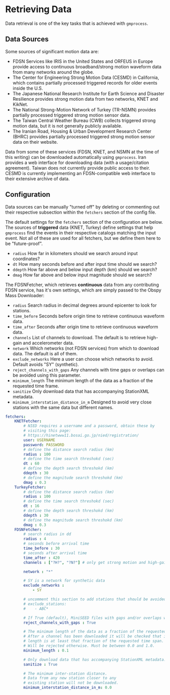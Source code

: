 # Retrieving Data

Data retrieval is one of the key tasks that is achieved with `gmprocess`.


## Data Sources

Some sources of significant motion data are:

 - FDSN Services like IRIS in the United States and ORFEUS in Europe provide
   access to continuous broadband/strong motion waveform data from many
   networks around the globe.
 - The Center for Engineering Strong Motion Data (CESMD) in California, which
   contains partially processed triggered records for older events inside the U.S.
 - The Japanese National Research Institute for Earth Science and Disaster
   Resilience provides strong motion data from two networks, KNET and KikNet.
 - The National Strong-Motion Network of Turkey (TR-NSMN) provides partially
   processed triggered strong motion sensor data.
 - The Taiwan Central Weather Bureau (CWB) collects triggered strong motion
   data, but it is not generally publicly available.
 - The Iranian Road, Housing & Urban Development Research Center (BHRC) provides
   partially  processed triggered strong motion sensor data on their website.

Data from some of these services (FDSN, KNET, and NSMN at the time of
this writing) can be downloaded automatically using `gmprocess`. Iran
provides a web interface for downloading data (with a usage/citation
agreement). Taiwan does not currently provide public access to their. CESMD
is currently implementing an FDSN-compatible web interface to their extensive
archive of data.


## Configuration

Data sources can be manually "turned off" by deleting or commenting out their
respective subsection within the `fetchers` section of the config file.

The default settings for the `fetchers` section of the configuration are below.
The sources of **triggered** data (KNET, Turkey) define settings that
help `gmprocess` find the events in their respective catalogs matching the
input event. Not all of these are used for all fetchers, but we define them
here to be "future-proof".

 - `radius` How far in kilometers should we search around input coordinates?
 - `dt` How many seconds before and after input time should we search?
 - `ddepth` How far above and below input depth (km) should we search?
 - `dmag` How far above and below input magnitude should we search?

The FDSNFetcher, which retrieves **continuous** data from any contributing FDSN
service, has it's own settings, which are simply passed to the Obspy Mass
Downloader:

 - `radius` Search radius in decimal degrees around epicenter to look for
   stations.
 - `time_before` Seconds before origin time to retrieve continuous waveform
   data.
 - `time_after` Seconds after origin time to retrieve continuous waveform data.
 - `channels` List of channels to download. The default is to retrieve high-gain
   and accelerometer data.
 - `network`  Which networks (not FDSN services) from which to download data.
   The default is all of them.
 - `exclude_networks` Here a user can choose which networks to avoid. Default
   avoids "SY" (synthetic).
 - `reject_channels_with_gaps` Any channels with time gaps or overlaps can be
   avoided using this parameter.
 - `minimum_length` The minimum length of the data as a fraction of the
   requested time frame.
 - `sanitize` Only download data that has accompanying StationXML metadata.
 - `minimum_interstation_distance_in_m` Designed to avoid very close stations
   with the same data but different names.

```yaml
fetchers:
    KNETFetcher:
        # NIED requires a username and a password, obtain these by
        # visiting this page:
        # https://hinetwww11.bosai.go.jp/nied/registration/
        user: USERNAME
        password: PASSWORD
        # define the distance search radius (km)
        radius : 100
        # define the time search threshokd (sec)
        dt : 60
        # define the depth search threshokd (km)
        ddepth : 30
        # define the magnitude search threshokd (km)
        dmag : 0.3
    TurkeyFetcher:
        # define the distance search radius (km)
        radius : 100
        # define the time search threshokd (sec)
        dt : 16
        # define the depth search threshokd (km)
        ddepth : 30
        # define the magnitude search threshokd (km)
        dmag : 0.3
    FDSNFetcher:
        # search radius in dd
        radius : 4
        # seconds before arrival time
        time_before : 30
        # seconds after arrival time
        time_after : 420
        channels : ["?H?", "?N?"] # only get strong motion and high-gain channels

        network : "*"

        # SY is a network for synthetic data
        exclude_networks :
            - SY

        # uncomment this section to add stations that should be avoided
        # exclude_stations:
        #    - ABC*

        # If True (default), MiniSEED files with gaps and/or overlaps will be rejected.
        reject_channels_with_gaps : True

        # The minimum length of the data as a fraction of the requested time frame.
        # After a channel has been downloaded it will be checked that its total
        # length is at least that fraction of the requested time span.
        # Will be rejected otherwise. Must be between 0.0 and 1.0.
        minimum_length : 0.1

        # Only download data that has accompanying StationXML metadata.
        sanitize : True

        # The minimum inter-station distance.
        # Data from any new station closer to any
        # existing station will not be downloaded.
        minimum_interstation_distance_in_m: 0.0
```


